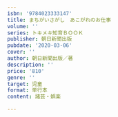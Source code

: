```yaml
---
isbn: '9784023333147'
title: まちがいさがし　あこがれのお仕事
volume: ''
series: トキメキ知育ＢＯＯＫ
publisher: 朝日新聞出版
pubdate: '2020-03-06'
cover: ''
author: 朝日新聞出版／著
description: ''
price: '810'
genre: ''
target: 児童
format: 単行本
content: 諸芸・娯楽

---
```

